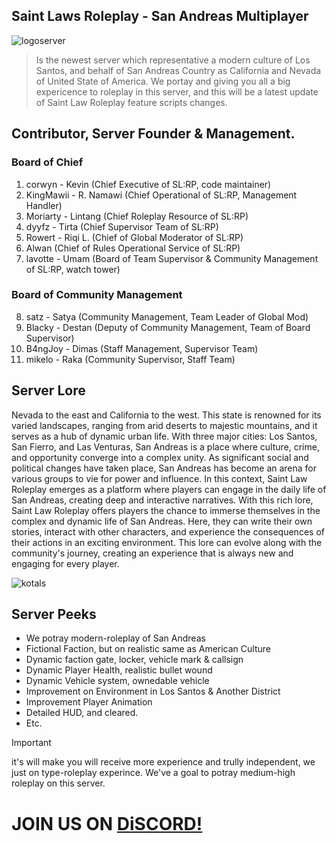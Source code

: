 ## Saint Laws Roleplay - San Andreas Multiplayer
![logoserver](https://i.postimg.cc/qRZrjr2G/image.png)

> Is the newest server which representative a modern culture of Los Santos, and behalf of San Andreas Country as California and Nevada of United State of America. We
portay and giving you all a big expericence to roleplay in this server, and this will be a latest update of Saint Law Roleplay feature scripts changes.

## Contributor, Server Founder & Management.
### Board of Chief
1. corwyn - Kevin (Chief Executive of SL:RP, code maintainer)
2. KingMawii - R. Namawi (Chief Operational of SL:RP, Management Handler)
3. Moriarty - Lintang (Chief Roleplay Resource of SL:RP)
4. dyyfz - Tirta (Chief Supervisor Team of SL:RP)
5. Rowert - Riqi L. (Chief of Global Moderator of SL:RP)
6. Alwan (Chief of Rules Operational Service of SL:RP)
7. lavotte - Umam (Board of Team Supervisor & Community Management of SL:RP, watch tower)

### Board of Community Management
8. satz - Satya (Community Management, Team Leader of Global Mod)
9. Blacky - Destan (Deputy of Community Management, Team of Board Supervisor)
10. B4ngJoy - Dimas (Staff Management, Supervisor Team)
11. mikelo - Raka (Community Supervisor, Staff Team)


## Server Lore
Nevada to the east and California to the west. This state is renowned for its varied landscapes, ranging from arid deserts to majestic mountains, and it serves as a hub of dynamic urban life. With three major cities: Los Santos, San Fierro, and Las Venturas, San Andreas is a place where culture, crime, and opportunity converge into a complex unity.
As significant social and political changes have taken place, San Andreas has become an arena for various groups to vie for power and influence. In this context, Saint Law Roleplay emerges as a platform where players can engage in the daily life of San Andreas, creating deep and interactive narratives. With this rich lore, Saint Law Roleplay offers players the chance to immerse themselves in the complex and dynamic life of San Andreas. Here, they can write their own stories, interact with other characters, and experience the consequences of their actions in an exciting environment. This lore can evolve along with the community's journey, creating an experience that is always new and engaging for every player.
 
![kotals](https://i.postimg.cc/x1T2DqgP/2c35cd06465d43c17259878082a4ff4a.jpg)

## Server Peeks
* We potray modern-roleplay of San Andreas
* Fictional Faction, but on realistic same as American Culture
* Dynamic faction gate, locker, vehicle mark & callsign
* Dynamic Player Health, realistic bullet wound
* Dynamic Vehicle system, ownedable vehicle
* Improvement on Environment in Los Santos & Another District
* Improvement Player Animation
* Detailed HUD, and cleared. 
* Etc.


> [!IMPORTANT]
> it's will make you will receive more experience and trully independent, we just on type-roleplay experince. We've a goal to potray medium-high roleplay on this server.


# JOIN US ON [DiSCORD!](https://discord.gg/sdRVARzHJE)
